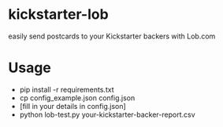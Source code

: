 kickstarter-lob
===============

easily send postcards to your Kickstarter backers with Lob.com

Usage
=====

* pip install -r requirements.txt
* cp config_example.json config.json
* [fill in your details in config.json]
* python lob-test.py your-kickstarter-backer-report.csv
